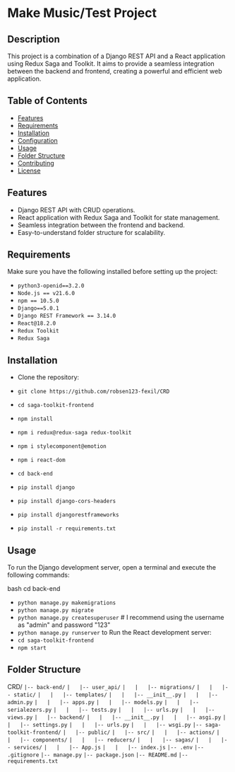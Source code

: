 # Make Music/Test Project

## Description

This project is a combination of a Django REST API and a React application using Redux Saga and Toolkit. It aims to provide a seamless integration between the backend and frontend, creating a powerful and efficient web application.

## Table of Contents
- [Features](#features)
- [Requirements](#requirements)
- [Installation](#installation)
- [Configuration](#configuration)
- [Usage](#usage)
- [Folder Structure](#folder-structure)
- [Contributing](#contributing)
- [License](#license)

## Features
- Django REST API with CRUD operations.
- React application with Redux Saga and Toolkit for state management.
- Seamless integration between the frontend and backend.
- Easy-to-understand folder structure for scalability.

## Requirements
Make sure you have the following installed before setting up the project:
- `python3-openid==3.2.0`
- `Node.js == v21.6.0`
- `npm == 10.5.0`
- `Django==5.0.1`
- `Django REST Framework == 3.14.0`
- `React@18.2.0`
- `Redux Toolkit`
- `Redux Saga`

## Installation
- Clone the repository:

 - `git clone https://github.com/robsen123-fexil/CRD`
 - `cd saga-toolkit-frontend`
 - `npm install`
 - `npm i redux@redux-saga redux-toolkit`
 - `npm i stylecomponent@emotion`
 - `npm i react-dom`
 - `cd back-end`
 - `pip install django`
 - `pip install django-cors-headers`
 - `pip install djangorestframeworks`
 - `pip install -r requirements.txt`
## Usage

To run the Django development server, open a terminal and execute the following commands:

bash
cd back-end
 - `python manage.py makemigrations`
 - `python manage.py migrate`
 - `python manage.py createsuperuser`   # I recommend using the username as "admin" and password "123"
 - `python manage.py runserver` 
to Run the React development server:
  - `cd saga-toolkit-frontend`
  - `npm start`

## Folder Structure 
 CRD/
`|-- back-end/`
`|   |-- user_api/`
`|   |   |-- migrations/`
`|   |   |-- static/`
`|   |   |-- templates/`
`|   |   |-- __init__.py`
`|   |   |-- admin.py`
`|   |   |-- apps.py`
`|   |   |-- models.py`
`|   |   |-- serialezers.py`
`|   |   |-- tests.py`
`|   |   |-- urls.py`
`|   |   |-- views.py`
`|   |-- backend/`
`|   |   |-- __init__.py`
`|   |   |-- asgi.py`
`|   |   |-- settings.py`
`|   |   |-- urls.py`
`|   |   |-- wsgi.py`
`|-- saga-toolkit-frontend/`
`|   |-- public/`
`|   |-- src/`
`|   |   |-- actions/`
`|   |   |-- components/`
`|   |   |-- reducers/`
`|   |   |-- sagas/`
`|   |   |-- services/`
`|   |   |-- App.js`
`|   |   |-- index.js`
`|-- .env`
`|-- .gitignore`
`|-- manage.py`
`|-- package.json`
`|-- README.md`
`|-- requirements.txt` 

